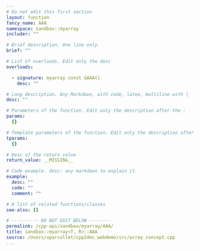 ```yaml
---
# Do not edit this first section
layout: function
fancy_name: AAA
namespace: sandbox::myarray
includer: ""

# Brief description. One line only.
brief: ""

# List of overloads. Edit only the desc
overloads:

  - signature: myarray const &AAA()
    desc: ""

# Long description. Any Markdown, with code, latex, multiline with |
desc: ""

# Parameters of the function. Edit only the description after the :
params:
  {}

# Template parameters of the function. Edit only the description after the :
tparams:
  {}

# Desc of the return value
return_value: __MISSING__

# Code example. desc: any markdown to explain it.
example:
  desc: ""
  code: ""
  comment: ""

# A list of related functions/classes
see-also: []

# ---------- DO NOT EDIT BELOW --------
permalink: /cpp-api/sandbox/myarray/AAA/
title: sandbox::myarray<T, R>::AAA
source: /Users/oparcollet/cpp2doc_webdemo/src/array_concept.cpp
...
```



